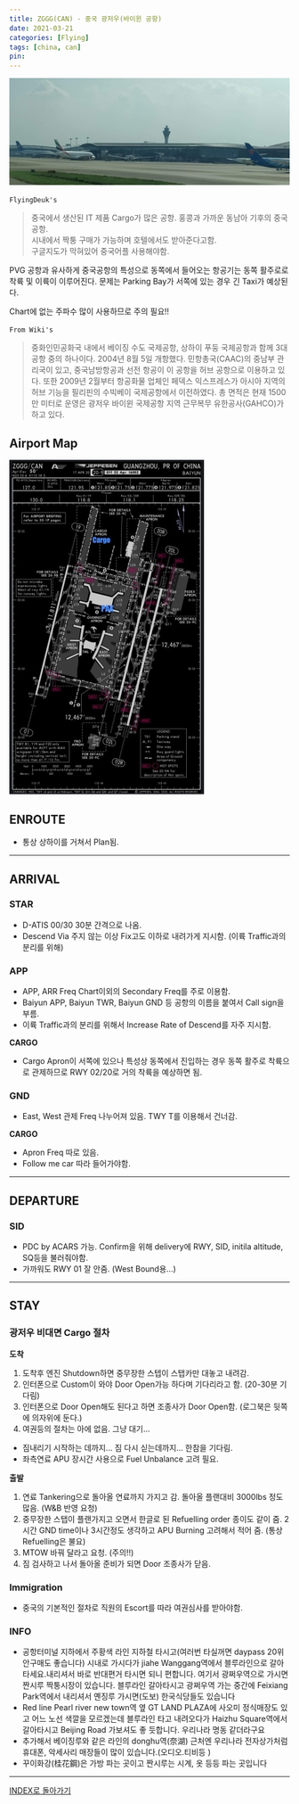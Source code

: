 ```yaml
---
title: ZGGG(CAN) - 중국 광저우(바이윈 공항)
date: 2021-03-21
categories: [Flying]
tags: [china, can]
pin:
---
```


![can](/img/flying/airport/can.jpg)


`FlyingDeuk's`
> 중국에서 생산된 IT 제품 Cargo가 많은 공항. 홍콩과 가까운 동남아 기후의 중국공항. <br>
시내에서 짝퉁 구매가 가능하며 호텔에서도 받아준다고함. <br>
구글지도가 막혀있어 중국어플 사용해야함. <br>

PVG 공항과 유사하게 중국공항의 특성으로 동쪽에서 들어오는 항공기는 동쪽 활주로로 착륙 및 이륙이 이루어진다. 문제는 Parking Bay가 서쪽에 있는 경우 긴 Taxi가 예상된다.  <br>

Chart에 없는 주파수 많이 사용하므로 주의 필요!!


`From Wiki's`
>중화인민공화국 내에서 베이징 수도 국제공항, 상하이 푸둥 국제공항과 함께 3대 공항 중의 하나이다. 2004년 8월 5일 개항했다. 민항총국(CAAC)의 중남부 관리국이 있고, 중국남방항공과 선전 항공이 이 공항을 허브 공항으로 이용하고 있다. 또한 2009년 2월부터 항공화물 업체인 페덱스 익스프레스가 아시아 지역의 허브 기능을 필리핀의 수빅베이 국제공항에서 이전하였다. 총 면적은 현재 1500만 미터로 운영은 광저우 바이윈 국제공항 지역 근무복무 유한공사(GAHCO)가 하고 있다.


## Airport Map
![can](/img/flying/airport/can_ap.jpg)


## ENROUTE
- 통상 상하이를 거쳐서 Plan됨.

--------

## ARRIVAL
### STAR
- D-ATIS 00/30 30분 간격으로 나옴.
- Descend Via 주지 않는 이상 Fix고도 이하로 내려가게 지시함. (이륙 Traffic과의 분리를 위해)

### APP
- APP, ARR Freq Chart이외의 Secondary Freq를 주로 이용함.
- Baiyun APP, Baiyun TWR, Baiyun GND 등 공항의 이름을 붙여서 Call sign을 부름.
- 이륙 Traffic과의 분리를 위해서 Increase Rate of Descend를 자주 지시함.

**CARGO**
  - Cargo Apron이 서쪽에 있으나 특성상 동쪽에서 진입하는 경우 동쪽 활주로 착륙으로 관제하므로 RWY 02/20로 거의 착륙을 예상하면 됨.

### GND
- East, West 관제 Freq 나누어져 있음. TWY T를 이용해서 건너감.

**CARGO**
  - Apron Freq 따로 있음.
  - Follow me car 따라 들어가야함.

------

## DEPARTURE
### SID
- PDC by ACARS 가능. Confirm을 위해 delivery에 RWY, SID, initila altitude, SQ등을 불러줘야함.
- 가까워도 RWY 01 잘 안줌. (West Bound용...)

---

## STAY

### 광저우 비대면 Cargo 절차

**도착**
1. 도착후 엔진 Shutdown하면 중무장한 스텝이 스탭카만 대놓고 내려감. 
2. 인터폰으로 Custom이 와야 Door Open가능 하다며 기다리라고 함. (20-30분 기다림)
3. 인터폰으로 Door Open해도 된다고 하면 조종사가 Door Open함. (로그북은 뒷쪽에 의자위에 둔다.)
4. 여권등의 절차는 아에 없음. 그냥 대기...

* 짐내리기 시작하는 데까지... 짐 다시 싣는데까지... 한참을 기다림. 
* 좌측연료 APU 장시간 사용으로 Fuel Unbalance 고려 필요. 
 

**출발**
1. 연료 Tankering으로 돌아올 연료까지 가지고 감. 돌아올 플랜대비 3000lbs 정도 많음. (W&B 반영 요청)
2. 중무장한 스탭이 플랜가지고 오면서 한글로 된 Refuelling order 종이도 같이 줌. 2시간 GND time이나 3시간정도 생각하고 APU Burning 고려해서 적어 줌. (통상 Refuelling은 불요)<br>
3. MTOW 바꿔 달라고 요청. (주의!!)
4. 짐 검사하고 나서 돌아올 준비가 되면 Door 조종사가 닫음. 


### Immigration
- 중국의 기본적인 절차로 직원의 Escort를 따라 여권심사를 받아야함.

### INFO
- 공항터미널 지하에서 주황색 라인 지하철 타시고(여러번 타실꺼면 daypass 20위안구매도 좋습니다)
시내로 가시다가 jiahe Wanggang역에서 블루라인으로 갈아타세요.내리셔서 바로 반대편거 타시면 되니 편합니다. 여기서 광쩌우역으로 가시면 짠시루 짝퉁시장이 있습니다. 블루라인 갈아타시고 광쩌우역 가는 중간에
Feixiang Park역에서 내리셔서 옌징루 가시면(도보) 한국식당들도 있습니다
- Red line Pearl river new town역 옆 GT LAND PLAZA에 사오미 정식매장도 있고 어느 노선 색깔을 모르겠는데 블루라인 타고 내려오다가 Haizhu Square역에서 갈아타시고 Beijing Road 가보셔도 좋 듯합니다. 우리나라 명동 같더라구요
- 추가해서 베이징루와 같은 라인의 donghu역(奈湖) 근처엔 우리나라 전자상가처럼 휴대폰, 악세사리 매장들이 많이 있습니다.(오디오.티비등 )
- 꾸이화강(桂花鋼)은 가방 파는 곳이고 짠시루는 시계, 옷 등등 파는 곳입니다

-------------

[INDEX로 돌아가기](/posts/KoreaJapanChina/)

